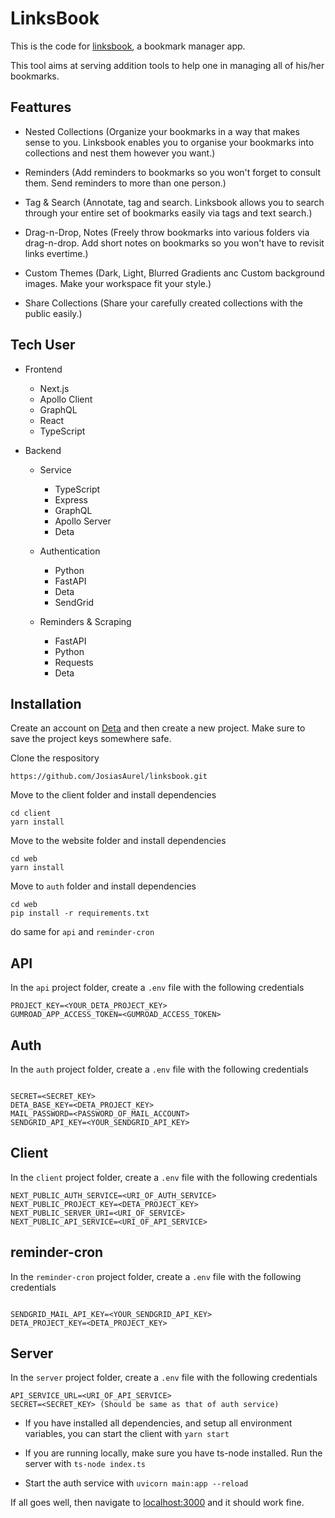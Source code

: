 # LinksBook

This is the code for [linksbook](https://linksbook.me/), a bookmark manager app.

This tool aims at serving addition tools to help one in managing all of his/her bookmarks.

## Feattures

- Nested Collections (Organize your bookmarks in a way that makes sense to you. Linksbook enables you to organise your bookmarks into collections and nest them however you want.)

- Reminders (Add reminders to bookmarks so you won't forget to consult them. Send reminders to more than one person.)

- Tag & Search (Annotate, tag and search. Linksbook allows you to search through your entire set of bookmarks easily via tags and text search.)

- Drag-n-Drop, Notes (Freely throw bookmarks into various folders via drag-n-drop. Add short notes on bookmarks so you won't have to revisit links evertime.)

- Custom Themes (Dark, Light, Blurred Gradients anc Custom background images. Make your workspace fit your style.)

- Share Collections (Share your carefully created collections with the public easily.)

## Tech User

- Frontend

  - Next.js
  - Apollo Client
  - GraphQL
  - React
  - TypeScript

- Backend

  - Service
    - TypeScript
    - Express
    - GraphQL
    - Apollo Server
    - Deta
  - Authentication

    - Python
    - FastAPI
    - Deta
    - SendGrid

  - Reminders & Scraping
    - FastAPI
    - Python
    - Requests
    - Deta

## Installation

Create an account on [Deta](https://www.deta.sh/) and then create a new project. Make sure to save the project keys somewhere safe.

Clone the respository

```shell
https://github.com/JosiasAurel/linksbook.git
```

Move to the client folder and install dependencies

```shell
cd client
yarn install
```

Move to the website folder and install dependencies

```shell
cd web
yarn install
```

Move to `auth` folder and install dependencies

```shell
cd web
pip install -r requirements.txt
```

do same for `api` and `reminder-cron`

## API

In the `api` project folder, create a `.env` file with the following credentials

```env
PROJECT_KEY=<YOUR_DETA_PROJECT_KEY>
GUMROAD_APP_ACCESS_TOKEN=<GUMROAD_ACCESS_TOKEN>
```

## Auth

In the `auth` project folder, create a `.env` file with the following credentials

```env

SECRET=<SECRET_KEY>
DETA_BASE_KEY=<DETA_PROJECT_KEY>
MAIL_PASSWORD=<PASSWORD_OF_MAIL_ACCOUNT>
SENDGRID_API_KEY=<YOUR_SENDGRID_API_KEY>
```

## Client

In the `client` project folder, create a `.env` file with the following credentials

```shell
NEXT_PUBLIC_AUTH_SERVICE=<URI_OF_AUTH_SERVICE>
NEXT_PUBLIC_PROJECT_KEY=<DETA_PROJECT_KEY>
NEXT_PUBLIC_SERVER_URI=<URI_OF_SERVICE>
NEXT_PUBLIC_API_SERVICE=<URI_OF_API_SERVICE>
```

## reminder-cron

In the `reminder-cron` project folder, create a `.env` file with the following credentials

```shell

SENDGRID_MAIL_API_KEY=<YOUR_SENDGRID_API_KEY>
DETA_PROJECT_KEY=<DETA_PROJECT_KEY>
```

## Server

In the `server` project folder, create a `.env` file with the following credentials

```shell
API_SERVICE_URL=<URI_OF_API_SERVICE>
SECRET=<SECRET_KEY> (Should be same as that of auth service)
```

- If you have installed all dependencies, and setup all environment variables, you can start the client with `yarn start`

- If you are running locally, make sure you have ts-node installed.
  Run the server with `ts-node index.ts`

- Start the auth service with `uvicorn main:app --reload`

If all goes well, then navigate to [localhost:3000](http://localhost:3000) and it should work fine.
